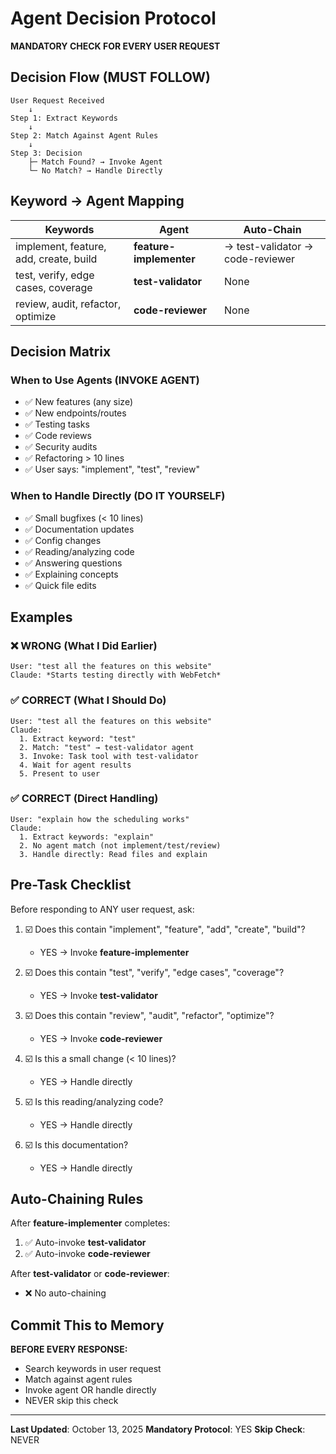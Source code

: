 # Agent Decision Protocol

**MANDATORY CHECK FOR EVERY USER REQUEST**

## Decision Flow (MUST FOLLOW)

```
User Request Received
    ↓
Step 1: Extract Keywords
    ↓
Step 2: Match Against Agent Rules
    ↓
Step 3: Decision
    ├─ Match Found? → Invoke Agent
    └─ No Match? → Handle Directly
```

## Keyword → Agent Mapping

| Keywords | Agent | Auto-Chain |
|----------|-------|------------|
| implement, feature, add, create, build | **feature-implementer** | → test-validator → code-reviewer |
| test, verify, edge cases, coverage | **test-validator** | None |
| review, audit, refactor, optimize | **code-reviewer** | None |

## Decision Matrix

### When to Use Agents (INVOKE AGENT)
- ✅ New features (any size)
- ✅ New endpoints/routes
- ✅ Testing tasks
- ✅ Code reviews
- ✅ Security audits
- ✅ Refactoring > 10 lines
- ✅ User says: "implement", "test", "review"

### When to Handle Directly (DO IT YOURSELF)
- ✅ Small bugfixes (< 10 lines)
- ✅ Documentation updates
- ✅ Config changes
- ✅ Reading/analyzing code
- ✅ Answering questions
- ✅ Explaining concepts
- ✅ Quick file edits

## Examples

### ❌ WRONG (What I Did Earlier)
```
User: "test all the features on this website"
Claude: *Starts testing directly with WebFetch*
```

### ✅ CORRECT (What I Should Do)
```
User: "test all the features on this website"
Claude:
  1. Extract keyword: "test"
  2. Match: "test" → test-validator agent
  3. Invoke: Task tool with test-validator
  4. Wait for agent results
  5. Present to user
```

### ✅ CORRECT (Direct Handling)
```
User: "explain how the scheduling works"
Claude:
  1. Extract keywords: "explain"
  2. No agent match (not implement/test/review)
  3. Handle directly: Read files and explain
```

## Pre-Task Checklist

Before responding to ANY user request, ask:

1. ☑️ Does this contain "implement", "feature", "add", "create", "build"?
   - YES → Invoke **feature-implementer**

2. ☑️ Does this contain "test", "verify", "edge cases", "coverage"?
   - YES → Invoke **test-validator**

3. ☑️ Does this contain "review", "audit", "refactor", "optimize"?
   - YES → Invoke **code-reviewer**

4. ☑️ Is this a small change (< 10 lines)?
   - YES → Handle directly

5. ☑️ Is this reading/analyzing code?
   - YES → Handle directly

6. ☑️ Is this documentation?
   - YES → Handle directly

## Auto-Chaining Rules

After **feature-implementer** completes:
1. ✅ Auto-invoke **test-validator**
2. ✅ Auto-invoke **code-reviewer**

After **test-validator** or **code-reviewer**:
- ❌ No auto-chaining

## Commit This to Memory

**BEFORE EVERY RESPONSE:**
- Search keywords in user request
- Match against agent rules
- Invoke agent OR handle directly
- NEVER skip this check

---

**Last Updated**: October 13, 2025
**Mandatory Protocol**: YES
**Skip Check**: NEVER
